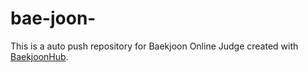 # bae-joon-
This is a auto push repository for Baekjoon Online Judge created with [BaekjoonHub](https://github.com/BaekjoonHub/BaekjoonHub).
